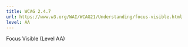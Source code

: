 ```yaml
---
title: WCAG 2.4.7
url: https://www.w3.org/WAI/WCAG21/Understanding/focus-visible.html
level: AA
---
```

Focus Visible (Level AA)

